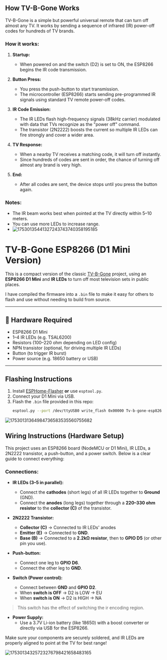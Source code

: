 ## How TV-B-Gone Works

TV-B-Gone is a simple but powerful universal remote that can turn off almost any TV. It works by sending a sequence of infrared (IR) power-off codes for hundreds of TV brands.

### How it works:

1. **Startup:**
   - When powered on and the switch (D2) is set to ON, the ESP8266 begins the IR code transmission.

2. **Button Press:**
   - You press the push-button to start transmission.
   - The microcontroller (ESP8266) starts sending pre-programmed IR signals using standard TV remote power-off codes.

3. **IR Code Emission:**
   - The IR LEDs flash high-frequency signals (38kHz carrier) modulated with data that TVs recognize as the "power off" command.
   - The transistor (2N2222) boosts the current so multiple IR LEDs can fire strongly and cover a wider area.

4. **TV Response:**
   - When a nearby TV receives a matching code, it will turn off instantly.
   - Since hundreds of codes are sent in order, the chance of turning off almost any brand is very high.

5. **End:**
   - After all codes are sent, the device stops until you press the button again.

### Notes:
- The IR beam works best when pointed at the TV directly within 5–10 meters.
- You can use more LEDs to increase range.
- ![17530135441327243743740358195185](https://github.com/user-attachments/assets/7280942b-303a-4dad-8549-fc190c5ccf37)

# TV-B-Gone ESP8266 (D1 Mini Version)

This is a compact version of the classic [TV-B-Gone](https://github.com/adafruit/tvbgone) project, using an **ESP8266 D1 Mini** and **IR LEDs** to turn off most television sets in public places.

I have compiled the firmware into a `.bin` file to make it easy for others to flash and use without needing to build from source.

---

## 🔧 Hardware Required

- ESP8266 D1 Mini
- 1–4 IR LEDs (e.g. TSAL6200)
- Resistors (100–220 ohm depending on LED config)
- NPN transistor (optional, for driving multiple IR LEDs)
- Button (to trigger IR burst)
- Power source (e.g. 18650 battery or USB)

---

## Flashing Instructions

1. Install [ESPHome-Flasher](https://github.com/esphome/esphome-flasher/releases) **or** use `esptool.py`.
2. Connect your D1 Mini via USB.
3. Flash the `.bin` file provided in this repo:
   ```bash
   esptool.py --port /dev/ttyUSB0 write_flash 0x00000 Tv-b-gone-esp8266d1mini.bin
![17530131364984736583535560755682](https://github.com/user-attachments/assets/7a46a5fb-fa5d-435d-88ea-fd7c1f159004)
## Wiring Instructions (Hardware Setup)

This project uses an ESP8266 board (NodeMCU or D1 Mini), IR LEDs, a 2N2222 transistor, a push-button, and a power switch. Below is a clear guide to connect everything:

### Connections:

- **IR LEDs (3–5 in parallel):**
  - Connect the **cathodes** (short legs) of all IR LEDs together to **Ground** (GND).
  - Connect the **anodes** (long legs) together through a **220–330 ohm resistor** to the **collector (C)** of the transistor.

- **2N2222 Transistor:**
  - **Collector (C)** → Connected to IR LEDs' anodes 
  - **Emitter (E)** → Connected to **GND**.
  - **Base (B)** → Connected to a **2.2kΩ resistor**, then to **GPIO D5** (or other pin you use).

- **Push-button:**
  - Connect one leg to **GPIO D6**.
  - Connect the other leg to **GND**.

- **Switch (Power control):**
  - Connect between **GND** and **GPIO D2**.
  - When **switch is OFF** → D2 is LOW → EU
  - When **switch is ON** → D2 is HIGH → NA

> This switch has the effect of switching the ir encoding region.

- **Power Supply:**
  - Use a 3.7V Li-ion battery (like 18650) with a boost converter or directly via USB for the ESP8266.

Make sure your components are securely soldered, and IR LEDs are properly aligned to point at the TV for best range!

![17530134325723276798421658483165](https://github.com/user-attachments/assets/0d484c54-de27-4afb-9945-ed2bd0afdb0f)


